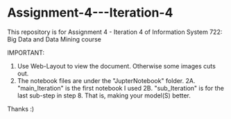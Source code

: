 # Assignment-4---Iteration-4
This repository is for Assignment 4 - Iteration 4 of Information System 722: Big Data and Data Mining course

IMPORTANT:

1. Use Web-Layout to view the document. Otherwise some images cuts out.
2. The notebook files are under the "JupterNotebook" folder.
	2A. "main_Iteration" is the first notebook I used
	2B. "sub_Iteration" is for the last sub-step in step 8. That is, making your model(S) better.


Thanks :)
   
